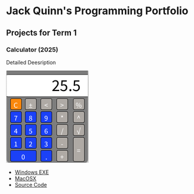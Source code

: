 # Jack Quinn's Programming Portfolio

## Projects for Term 1

### Calculator (2025)

Detailed Deesription

![Running Calculator](https://github.com/9623993-prog/Portfolio/blob/main/images/Calc.png?raw=true)

* [Windows EXE](https://github.com/9623993-prog/Portfolio/blob/main/src/Calculator/windows-amd64.zip)
* [MacOSX](https://github.com/9623993-prog/Portfolio/blob/main/src/Calculator/macos-aarch64.zip)
* [Source Code]()
